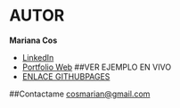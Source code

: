 # AUTOR
**Mariana Cos**

- [LinkedIn](https://www.linkedin.com/in/mariana-cos-b4a9a554/)
- [Portfolio Web]()
##VER EJEMPLO EN VIVO
- [ENLACE GITHUBPAGES]()

##Contactame
cosmarian@gmail.com
